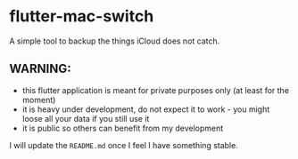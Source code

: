# flutter-mac-switch
A simple tool to backup the things iCloud does not catch.


## WARNING:
- this flutter application is meant for private purposes only (at least for the moment) 
- it is heavy under
development, do not expect it to work - you might loose all your data if you
still use it
- it is public so others can benefit from my development

I will update the `README.md` once I feel I have something stable.